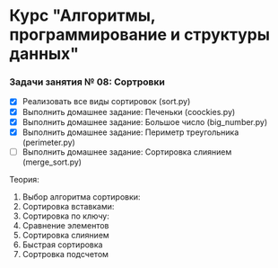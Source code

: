 # Курс "Алгоритмы, программирование и структуры данных"

### Задачи занятия № 08: Сортровки

- [X] Реализовать все виды сортировок (sort.py)
- [X] Выполнить домашнее задание: Печеньки (coockies.py)
- [X] Выполнить домашнее задание: Большое число (big_number.py)
- [X] Выполнить домашнее задание: Периметр треугольника (perimeter.py)
- [ ] Выполнить домашнее задание: Сортировка слиянием (merge_sort.py)

Теория: 
1. Выбор алгоритма сортировки: 
2. Сортировка вставками: 
3. Сортировка по ключу:
4. Сравнение элементов
5. Сортировка слиянием
6. Быстрая сортировка
7. Сортровка подсчетом
